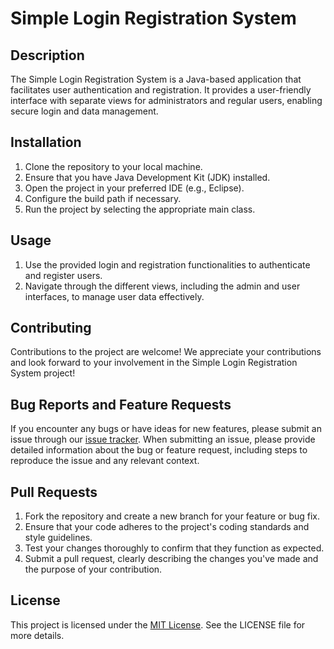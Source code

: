 # Simple Login Registration System

## Description

The Simple Login Registration System is a Java-based application that facilitates user authentication and registration. It provides a user-friendly interface with separate views for administrators and regular users, enabling secure login and data management.

## Installation

1. Clone the repository to your local machine.
2. Ensure that you have Java Development Kit (JDK) installed.
3. Open the project in your preferred IDE (e.g., Eclipse).
4. Configure the build path if necessary.
5. Run the project by selecting the appropriate main class.

## Usage

1. Use the provided login and registration functionalities to authenticate and register users.
2. Navigate through the different views, including the admin and user interfaces, to manage user data effectively.

## Contributing

Contributions to the project are welcome!
We appreciate your contributions and look forward to your involvement in the Simple Login Registration System project!

## Bug Reports and Feature Requests

If you encounter any bugs or have ideas for new features, please submit an issue through our [issue tracker](https://github.com/CodeDiscoverer/Simple-Login-Registration-System/issues). When submitting an issue, please provide detailed information about the bug or feature request, including steps to reproduce the issue and any relevant context.

## Pull Requests

1. Fork the repository and create a new branch for your feature or bug fix.
2. Ensure that your code adheres to the project's coding standards and style guidelines.
3. Test your changes thoroughly to confirm that they function as expected.
4. Submit a pull request, clearly describing the changes you've made and the purpose of your contribution.

## License

This project is licensed under the [MIT License](https://opensource.org/licenses/MIT). See the LICENSE file for more details.
